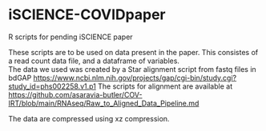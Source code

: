 # iSCIENCE-COVIDpaper
R scripts for pending iSCIENCE paper

These scripts are to be used on data present in the paper.  This consistes of a read count data file, and a dataframe of variables.  
The data we used was created by a Star alignment script from fastq files in bdGAP https://www.ncbi.nlm.nih.gov/projects/gap/cgi-bin/study.cgi?study_id=phs002258.v1.p1
The scripts for alignment are available at https://github.com/asaravia-butler/COV-IRT/blob/main/RNAseq/Raw_to_Aligned_Data_Pipeline.md

The data are compressed using xz compression.  
